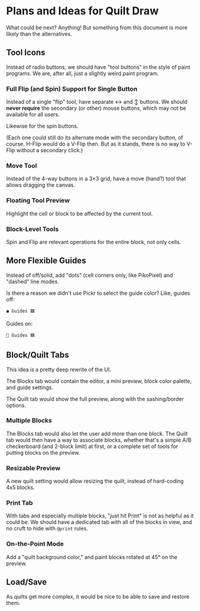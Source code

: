 # Plans and Ideas for Quilt Draw

What could be next?  Anything!
But something from this document is more likely than the alternatives.

## Tool Icons

Instead of radio buttons, we should have "tool buttons"
in the style of paint programs.
We are, after all, just a slightly weird paint program.

### Full Flip (and Spin) Support for Single Button

Instead of a single "flip" tool, have separate &harr; and &varr; buttons.
We should **never require** the secondary (or other) mouse buttons,
which may not be available for all users.

Likewise for the spin buttons.

(Each one could still do its alternate mode with the secondary button, of course.
H-Flip would do a V-Flip then.  But as it stands, there is no way to V-Flip
without a secondary click.)

### Move Tool

Instead of the 4-way buttons in a 3×3 grid,
have a move (hand?) tool that allows dragging the canvas.

### Floating Tool Preview

Highlight the cell or block to be affected by the current tool.

### Block-Level Tools

Spin and Flip are relevant operations for the entire block,
not only cells.

## More Flexible Guides

Instead of off/solid, add "dots" (cell corners only, like PikoPixel)
and "dashed" line modes.

Is there a reason we didn't use Pickr to select the guide color?
Like, guides off:

    ◼️ Guides 🟪

Guides on:

    🔲 Guides 🟦

## Block/Quilt Tabs

This idea is a pretty deep rewrite of the UI.

The Blocks tab would contain the editor, a mini preview,
block color palette, and guide settings.

The Quilt tab would show the full preview,
along with the sashing/border options.

### Multiple Blocks

The Blocks tab would also let the user add more than one block.
The Quilt tab would then have a way to associate blocks,
whether that's a simple A/B checkerboard (and 2-block limit) at first,
or a complete set of tools for putting blocks on the preview.

### Resizable Preview

A new quilt setting would allow resizing the quilt,
instead of hard-coding 4x5 blocks.

### Print Tab

With tabs and especially multiple blocks,
"just hit Print" is not as helpful as it could be.
We should have a dedicated tab with all of the blocks in view,
and no cruft to hide with `@print` rules.

### On-the-Point Mode

Add a "quilt background color,"
and paint blocks rotated at 45° on the preview.

## Load/Save

As quilts get more complex,
it would be nice to be able to save and restore them.

